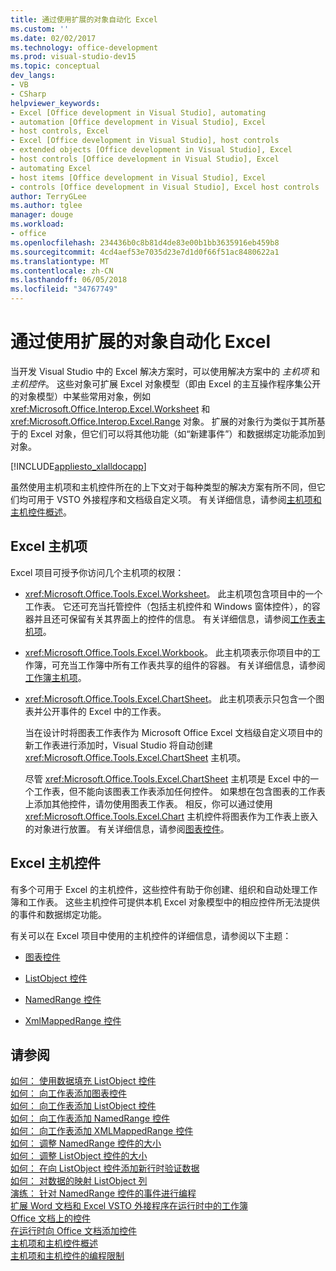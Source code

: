 ```yaml
---
title: 通过使用扩展的对象自动化 Excel
ms.custom: ''
ms.date: 02/02/2017
ms.technology: office-development
ms.prod: visual-studio-dev15
ms.topic: conceptual
dev_langs:
- VB
- CSharp
helpviewer_keywords:
- Excel [Office development in Visual Studio], automating
- automation [Office development in Visual Studio], Excel
- host controls, Excel
- Excel [Office development in Visual Studio], host controls
- extended objects [Office development in Visual Studio], Excel
- host controls [Office development in Visual Studio], Excel
- automating Excel
- host items [Office development in Visual Studio], Excel
- controls [Office development in Visual Studio], Excel host controls
author: TerryGLee
ms.author: tglee
manager: douge
ms.workload:
- office
ms.openlocfilehash: 234436b0c8b81d4de83e00b1bb3635916eb459b8
ms.sourcegitcommit: 4cd4aef53e7035d23e7d1d0f66f51ac8480622a1
ms.translationtype: MT
ms.contentlocale: zh-CN
ms.lasthandoff: 06/05/2018
ms.locfileid: "34767749"
---
```

# <a name="automate-excel-by-using-extended-objects"></a>通过使用扩展的对象自动化 Excel
  当开发 Visual Studio 中的 Excel 解决方案时，可以使用解决方案中的 *主机项* 和 *主机控件*。 这些对象可扩展 Excel 对象模型（即由 Excel 的主互操作程序集公开的对象模型）中某些常用对象，例如 <xref:Microsoft.Office.Interop.Excel.Worksheet> 和 <xref:Microsoft.Office.Interop.Excel.Range> 对象。 扩展的对象行为类似于其所基于的 Excel 对象，但它们可以将其他功能（如“新建事件”）和数据绑定功能添加到对象。  
  
 [!INCLUDE[appliesto_xlalldocapp](../vsto/includes/appliesto-xlalldocapp-md.md)]  
  
 虽然使用主机项和主机控件所在的上下文对于每种类型的解决方案有所不同，但它们均可用于 VSTO 外接程序和文档级自定义项。 有关详细信息，请参阅[主机项和主机控件概述](../vsto/host-items-and-host-controls-overview.md)。  
  
## <a name="excel-host-items"></a>Excel 主机项  
 Excel 项目可授予你访问几个主机项的权限：  
  
-   <xref:Microsoft.Office.Tools.Excel.Worksheet>。 此主机项包含项目中的一个工作表。 它还可充当托管控件（包括主机控件和 Windows 窗体控件），的容器并且还可保留有关其界面上的控件的信息。 有关详细信息，请参阅[工作表主机项](../vsto/worksheet-host-item.md)。  
  
-   <xref:Microsoft.Office.Tools.Excel.Workbook>。 此主机项表示你项目中的工作簿，可充当工作簿中所有工作表共享的组件的容器。 有关详细信息，请参阅[工作簿主机项](../vsto/workbook-host-item.md)。  
  
-   <xref:Microsoft.Office.Tools.Excel.ChartSheet>。 此主机项表示只包含一个图表并公开事件的 Excel 中的工作表。  
  
     当在设计时将图表工作表作为 Microsoft Office Excel 文档级自定义项目中的新工作表进行添加时，Visual Studio 将自动创建 <xref:Microsoft.Office.Tools.Excel.ChartSheet> 主机项。  
  
     尽管 <xref:Microsoft.Office.Tools.Excel.ChartSheet> 主机项是 Excel 中的一个工作表，但不能向该图表工作表添加任何控件。 如果想在包含图表的工作表上添加其他控件，请勿使用图表工作表。 相反，你可以通过使用 <xref:Microsoft.Office.Tools.Excel.Chart> 主机控件将图表作为工作表上嵌入的对象进行放置。 有关详细信息，请参阅[图表控件](../vsto/chart-control.md)。  
  
## <a name="excel-host-controls"></a>Excel 主机控件  
 有多个可用于 Excel 的主机控件，这些控件有助于你创建、组织和自动处理工作簿和工作表。 这些主机控件可提供本机 Excel 对象模型中的相应控件所无法提供的事件和数据绑定功能。  
  
 有关可以在 Excel 项目中使用的主机控件的详细信息，请参阅以下主题：  
  
-   [图表控件](../vsto/chart-control.md)  
  
-   [ListObject 控件](../vsto/listobject-control.md)  
  
-   [NamedRange 控件](../vsto/namedrange-control.md)  
  
-   [XmlMappedRange 控件](../vsto/xmlmappedrange-control.md)  
  
## <a name="see-also"></a>请参阅  
 [如何： 使用数据填充 ListObject 控件](../vsto/how-to-fill-listobject-controls-with-data.md)   
 [如何： 向工作表添加图表控件](../vsto/how-to-add-chart-controls-to-worksheets.md)   
 [如何： 向工作表添加 ListObject 控件](../vsto/how-to-add-listobject-controls-to-worksheets.md)   
 [如何： 向工作表添加 NamedRange 控件](../vsto/how-to-add-namedrange-controls-to-worksheets.md)   
 [如何： 向工作表添加 XMLMappedRange 控件](../vsto/how-to-add-xmlmappedrange-controls-to-worksheets.md)   
 [如何： 调整 NamedRange 控件的大小](../vsto/how-to-resize-namedrange-controls.md)   
 [如何： 调整 ListObject 控件的大小](../vsto/how-to-resize-listobject-controls.md)   
 [如何： 在向 ListObject 控件添加新行时验证数据](../vsto/how-to-validate-data-when-a-new-row-is-added-to-a-listobject-control.md)   
 [如何： 对数据的映射 ListObject 列](../vsto/how-to-map-listobject-columns-to-data.md)   
 [演练： 针对 NamedRange 控件的事件进行编程](../vsto/walkthrough-programming-against-events-of-a-namedrange-control.md)   
 [扩展 Word 文档和 Excel VSTO 外接程序在运行时中的工作簿](../vsto/extending-word-documents-and-excel-workbooks-in-vsto-add-ins-at-run-time.md)   
 [Office 文档上的控件](../vsto/controls-on-office-documents.md)   
 [在运行时向 Office 文档添加控件](../vsto/adding-controls-to-office-documents-at-run-time.md)   
 [主机项和主机控件概述](../vsto/host-items-and-host-controls-overview.md)   
 [主机项和主机控件的编程限制](../vsto/programmatic-limitations-of-host-items-and-host-controls.md)  
  
  
